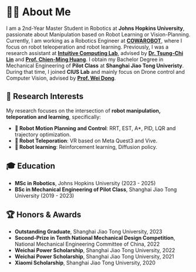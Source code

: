 
# 👨‍🎓 About Me

I am a 2nd-Year Master Student in Robotics at **Johns Hopkins University**, passionate about Manipulation based on Robot Learning or Vision-Planning. Currently, I am working as a Robotics Engineer at **[COWAROBOT](https://www.cowarobot.com/)**, where I focus on robot teleoperation and robot learning. Previously, I was a research assistant at **[Intuitive Computing Lab](https://intuitivecomputing.github.io/)**, advised by **[Dr. Tsung-Chi Lin](https://www.lintsungchi.com/)** and **[Prof. Chien-Ming Huang](https://www.cs.jhu.edu/~cmhuang/)**. I obtain my Bachelor Degree in Mechanical Engineering of **Pilot Class** at **Shanghai Jiao Tong Univeristy**. During that time, I joined **CIUS Lab** and mainly focus on Drone control and Computer Vision, advised by **[Prof. Wei Dong](https://scholar.google.com/citations?hl=en&user=hbaEVRMAAAAJ&view_op=list_works&sortby=pubdate)**.

## 🔬 Research Interests
My research focuses on the intersection of **robot manipulation, teleporation and learning**, specifically:
- **🤖 Robot Motion Planning and Control**: RRT, EST, A*, PID, LQR and trajectory optimization.
- **📡 Robot Teleporation**: VR based on Meta Quest3 and Vive.
- **🧠 Robot learning**: Reinforcement learning, Diffusion policy.

## 🎓 Education
- **MSc in Robotics**, Johns Hopkins University (2023 - 2025)
- **BSc in Mechanical Engineering of Pilot Class**, Shanghai Jiao Tong University (2019 - 2023)

## 🏆 Honors & Awards
- **Outstanding Graduate**, Shanghai Jiao Tong University, 2023
- **Second-Prize in Tenth National Mechanical Design Competition**, National Mechanical Engineering Committee of China, 2022
- **Weichai Power Scholarship**, Shanghai Jiao Tong University, 2022
- **Weichai Power Scholarship**, Shanghai Jiao Tong University, 2021
- **Xiaomi Scholarship**, Shanghai Jiao Tong University, 2020




